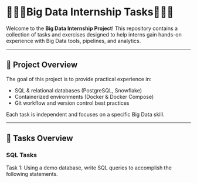 # 🍓🍓🍓Big Data Internship Tasks🍓🍓🍓

Welcome to the **Big Data Internship Project**! This repository contains a collection of tasks and exercises designed to help interns gain hands-on experience with Big Data tools, pipelines, and analytics.

---

## 📌 Project Overview

The goal of this project is to provide practical experience in:

- SQL & relational databases (PostgreSQL, Snowflake)
- Containerized environments (Docker & Docker Compose)
- Git workflow and version control best practices

Each task is independent and focuses on a specific Big Data skill.

---

## 📝 Tasks Overview

### SQL Tasks

Task 1: Using a demo database, write SQL queries to accomplish the following statements.
